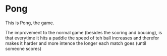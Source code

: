 # Pong
This is Pong, the game.

The improvement to the normal game (besides the scoring and boucing), is that everytime it hits a paddle the speed of teh ball increases and therefor makes it harder and more intence the longer each match goes (until someone scores)
